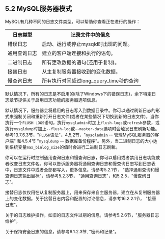 ## 5.2 MySQL服务器模式

MySQL有几种不同的日志文件类型，可以帮助你查看正在进行的操作：

<table>
  <tr>
    <th>日志类型</th>
    <th>记录文件中的信息</th>
  </tr>
  <tr>
    <td>错误日志</td>
    <td>启动、运行或停止mysqld时出现的问题。</td>
  </tr>
  <tr>
    <td>通用查询日志</td>
    <td>建立的客户端连接和执行的语句。</td>
  </tr>
  <tr>
    <td>二进制日志</td>
    <td>所有更改数据的语句(还用于复制)。</td>
  </tr>
  <tr>
    <td>接替日志</td>
    <td>从主复制服务器接收到的变化数据。</td>
  </tr>
  <tr>
    <td>慢查询日志</td>
    <td>所有执行时间超过long_query_time秒的查询</td>
  </tr>
</table>

默认情况下，所有的日志是不启用的(除了Windows下的错误日志)，余下特定日志章节提供关于启用日志功能的服务器选项信息。

默认情况下，服务器会将启用的日志写入到数据目录中。你可以通过刷新日志的形式来强制关闭和重新打开日志文件(或者在某些情况下切换到新的日志文件)，当你执行一个`FLUSH LOGS`语句，执行`mysqladmin`时加上`flush-logs`或`refresh`参数，或执行`mysqldump`时加上`--flush-log`或`--master-data`选项时会触发日志刷新功能。参考13.7.6.3节，"`FLUSH`语法"，4,5,2节，"`mysqladmin` -- 管理MySQL服务器的客户端" 和4.5.4节 "`mysqldump` -- 数据库备份程序"。另外，当二进制日志的大小达到系统变量`max_binlog_size`的值时会进行二进制日志刷新。

你可以在运行时控制通用查询日志和慢查询日志，你可以启用或者禁用日志功能或者改变日志文件名。你可以告诉服务器将通用查询日志和慢查询日志写到日志表中，日志文件中或者全部都写入，更多信息，请参考5.2.1节， "选择通用查询和慢查询日志输出目标"，请参考5.2.3节， "通用查询日志"，和5.2.5，"慢查询日志"。

接替日志仅仅用在从复制服务器上，用来保存来自主服务器，建立在从复制服务器上的变化数据。关于接替日志内容和配置的讨论信息，请参考16.2.2.1节， "接替日志"。

关于的日志维护操作，如旧的日志文件过期的信息，请参考5.2.6节，"服务器日志维护"。

关于保持安全日志的信息，请参考6.1.2.3节, "密码和记录"。

